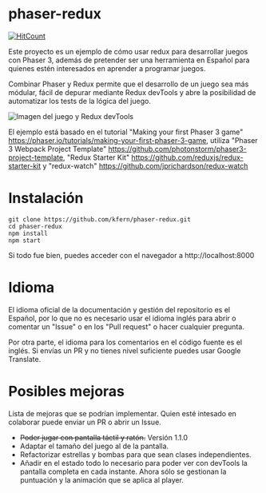 # phaser-redux

[![HitCount](http://hits.dwyl.io/kfern/phaser-redux.svg)](http://hits.dwyl.io/kfern/phaser-redux)

Este proyecto es un ejemplo de cómo usar redux para desarrollar juegos con Phaser 3, además de pretender ser una herramienta en Español para quienes estén interesados en aprender a programar juegos.

Combinar Phaser y Redux permite que el desarrollo de un juego sea más módular, fácil de depurar mediante Redux devTools y abre la posibilidad de automatizar los tests de la lógica del juego. 

![Imagen del juego y Redux devTools](https://github.com/kfern/phaser-redux/blob/master/docs/images/phaser-redux-a.png)

El ejemplo está basado en el tutorial "Making your first Phaser 3 game" https://phaser.io/tutorials/making-your-first-phaser-3-game, utiliza "Phaser 3 Webpack Project Template" https://github.com/photonstorm/phaser3-project-template, "Redux Starter Kit" https://github.com/reduxjs/redux-starter-kit y "redux-watch" https://github.com/jprichardson/redux-watch


# Instalación
```
git clone https://github.com/kfern/phaser-redux.git 
cd phaser-redux
npm install
npm start
```
Si todo fue bien, puedes acceder con el navegador a http://localhost:8000

# Idioma
El idioma oficial de la documentación y gestión del repositorio es el Español, por lo que no es necesario usar el idioma inglés para abrir o comentar un "Issue" o en los "Pull request" o hacer cualquier pregunta.

Por otra parte, el idioma para los comentarios en el código fuente es el inglés. Si envías un PR y no tienes nivel suficiente puedes usar Google Translate.
# Posibles mejoras
Lista de mejoras que se podrían implementar. Quien esté intesado en colaborar puede enviar un PR o abrir un Issue.
* ~~Poder jugar con pantalla táctil y ratón.~~ Versión 1.1.0
* Adaptar el tamaño del juego al de la pantalla.
* Refactorizar estrellas y bombas para que sean clases independientes.
* Añadir en el estado todo lo necesario para poder ver con devTools la pantalla completa en cada instante. Ahora sólo se gestionan la puntuación y la animación que se aplica al player.

